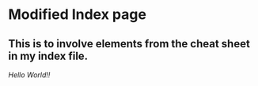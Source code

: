 # Modified Index page
## This is to involve elements from the cheat sheet in my index file. 

*Hello World!!*
